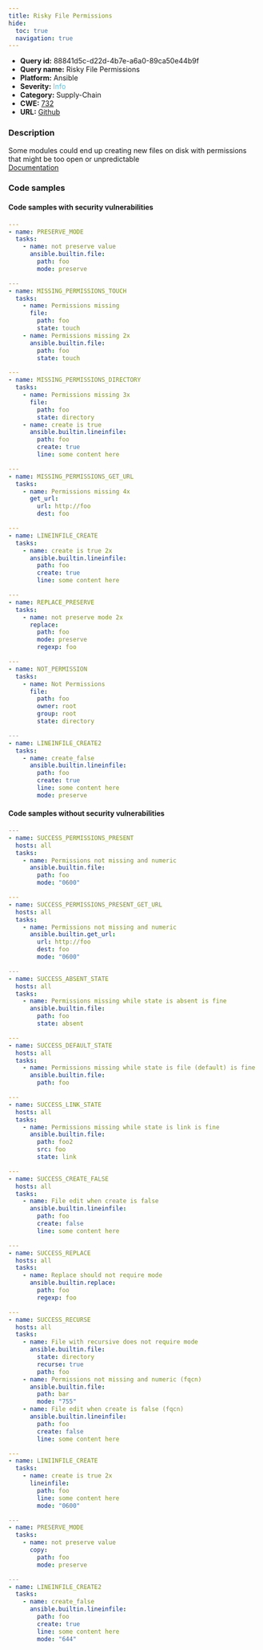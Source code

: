 ```yaml
---
title: Risky File Permissions
hide:
  toc: true
  navigation: true
---
```


<style>
  .highlight .hll {
    background-color: #ff171742;
  }
  .md-content {
    max-width: 1100px;
    margin: 0 auto;
  }
</style>

-   **Query id:** 88841d5c-d22d-4b7e-a6a0-89ca50e44b9f
-   **Query name:** Risky File Permissions
-   **Platform:** Ansible
-   **Severity:** <span style="color:#5bc0de">Info</span>
-   **Category:** Supply-Chain
-   **CWE:** <a href="https://cwe.mitre.org/data/definitions/732.html" onclick="newWindowOpenerSafe(event, 'https://cwe.mitre.org/data/definitions/732.html')">732</a>
-   **URL:** [Github](https://github.com/Checkmarx/kics/tree/master/assets/queries/ansible/general/risky_file_permissions)

### Description
Some modules could end up creating new files on disk with permissions that might be too open or unpredictable<br>
[Documentation](https://ansible.readthedocs.io/projects/lint/rules/risky-file-permissions/)

### Code samples
#### Code samples with security vulnerabilities
```yaml title="Positive test num. 1 - yaml file" hl_lines="64 5 38 74 13 46 17 55 25 29"
---
- name: PRESERVE_MODE
  tasks:
    - name: not preserve value
      ansible.builtin.file:
        path: foo
        mode: preserve

---
- name: MISSING_PERMISSIONS_TOUCH
  tasks:
    - name: Permissions missing
      file:
        path: foo
        state: touch
    - name: Permissions missing 2x
      ansible.builtin.file:
        path: foo
        state: touch

---
- name: MISSING_PERMISSIONS_DIRECTORY
  tasks:
    - name: Permissions missing 3x
      file:
        path: foo
        state: directory
    - name: create is true
      ansible.builtin.lineinfile:
        path: foo
        create: true
        line: some content here

---
- name: MISSING_PERMISSIONS_GET_URL
  tasks:
    - name: Permissions missing 4x
      get_url:
        url: http://foo
        dest: foo

---
- name: LINEINFILE_CREATE
  tasks:
    - name: create is true 2x
      ansible.builtin.lineinfile:
        path: foo
        create: true
        line: some content here

---
- name: REPLACE_PRESERVE
  tasks:
    - name: not preserve mode 2x
      replace:
        path: foo
        mode: preserve
        regexp: foo

---
- name: NOT_PERMISSION
  tasks:
    - name: Not Permissions
      file:
        path: foo
        owner: root
        group: root
        state: directory

---
- name: LINEINFILE_CREATE2
  tasks:
    - name: create_false
      ansible.builtin.lineinfile:
        path: foo
        create: true
        line: some content here
        mode: preserve
```


#### Code samples without security vulnerabilities
```yaml title="Negative test num. 1 - yaml file"
---
- name: SUCCESS_PERMISSIONS_PRESENT
  hosts: all
  tasks:
    - name: Permissions not missing and numeric
      ansible.builtin.file:
        path: foo
        mode: "0600"

---
- name: SUCCESS_PERMISSIONS_PRESENT_GET_URL
  hosts: all
  tasks:
    - name: Permissions not missing and numeric
      ansible.builtin.get_url:
        url: http://foo
        dest: foo
        mode: "0600"

---
- name: SUCCESS_ABSENT_STATE
  hosts: all
  tasks:
    - name: Permissions missing while state is absent is fine
      ansible.builtin.file:
        path: foo
        state: absent

---
- name: SUCCESS_DEFAULT_STATE
  hosts: all
  tasks:
    - name: Permissions missing while state is file (default) is fine
      ansible.builtin.file:
        path: foo

---
- name: SUCCESS_LINK_STATE
  hosts: all
  tasks:
    - name: Permissions missing while state is link is fine
      ansible.builtin.file:
        path: foo2
        src: foo
        state: link

---
- name: SUCCESS_CREATE_FALSE
  hosts: all
  tasks:
    - name: File edit when create is false
      ansible.builtin.lineinfile:
        path: foo
        create: false
        line: some content here

---
- name: SUCCESS_REPLACE
  hosts: all
  tasks:
    - name: Replace should not require mode
      ansible.builtin.replace:
        path: foo
        regexp: foo

---
- name: SUCCESS_RECURSE
  hosts: all
  tasks:
    - name: File with recursive does not require mode
      ansible.builtin.file:
        state: directory
        recurse: true
        path: foo
    - name: Permissions not missing and numeric (fqcn)
      ansible.builtin.file:
        path: bar
        mode: "755"
    - name: File edit when create is false (fqcn)
      ansible.builtin.lineinfile:
        path: foo
        create: false
        line: some content here

---
- name: LINIINFILE_CREATE
  tasks: 
    - name: create is true 2x
      lineinfile:
        path: foo
        line: some content here
        mode: "0600"

---
- name: PRESERVE_MODE
  tasks:
    - name: not preserve value
      copy:
        path: foo
        mode: preserve

---
- name: LINEINFILE_CREATE2
  tasks:
    - name: create_false
      ansible.builtin.lineinfile:
        path: foo
        create: true
        line: some content here
        mode: "644"

```
